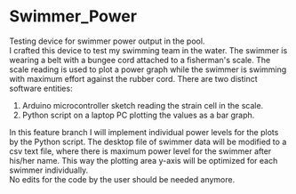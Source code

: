 # Swimmer_Power
Testing device for swimmer power output in the pool.<br>
I crafted this device to test my swimming team in the water.
The swimmer is wearing a belt with a bungee cord attached to a fisherman's scale.
The scale reading is used to plot a power graph while the swimmer is swimming with maximum effort
against the rubber cord.
There are two distinct software entities: 
1. Arduino microcontroller sketch reading the strain cell in the scale.
2. Python script on a laptop PC plotting the values as a bar graph.

In this feature branch I will implement individual power levels for the plots by the Python script.
The desktop file of swimmer data will be modified to a csv text file, where there is maximum power level for the swimmer after his/her name. 
This way the plotting area y-axis will be optimized for each swimmer individually.<br> 
No edits for the code by the user should be needed anymore.
